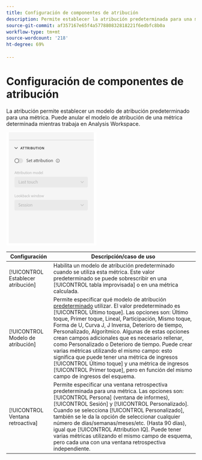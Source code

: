```yaml
---
title: Configuración de componentes de atribución
description: Permite establecer la atribución predeterminada para una métrica.
source-git-commit: af357167e65f4a577880832818221f6edbfc8b0a
workflow-type: tm+mt
source-wordcount: '218'
ht-degree: 69%

---
```



# Configuración de componentes de atribución

La atribución permite establecer un modelo de atribución predeterminado para una métrica. Puede anular el modelo de atribución de una métrica determinada mientras trabaja en Analysis Workspace.

![Atribución](../assets/attribution-settings.png)

| Configuración | Descripción/caso de uso |
| --- | --- |
| [!UICONTROL Establecer atribución] | Habilita un modelo de atribución predeterminado cuando se utiliza esta métrica. Este valor predeterminado se puede sobrescribir en una [!UICONTROL tabla improvisada] o en una métrica calculada. |
| [!UICONTROL Modelo de atribución] | Permite especificar qué modelo de atribución [predeterminado](/help/analysis-workspace/attribution/models.md) utilizar. El valor predeterminado es [!UICONTROL Último toque]. Las opciones son: Último toque, Primer toque, Lineal, Participación, Mismo toque, Forma de U, Curva J, J Inversa, Deterioro de tiempo, Personalizado, Algorítmico. Algunas de estas opciones crean campos adicionales que es necesario rellenar, como Personalizado o Deterioro de tiempo. Puede crear varias métricas utilizando el mismo campo: esto significa que puede tener una métrica de ingresos [!UICONTROL Último toque] y una métrica de ingresos [!UICONTROL Primer toque], pero en función del mismo campo de ingresos del esquema. |
| [!UICONTROL Ventana retroactiva] | Permite especificar una ventana retrospectiva predeterminada para una métrica. Las opciones son: [!UICONTROL Persona] (ventana de informes), [!UICONTROL Sesión] y [!UICONTROL Personalizado]. Cuando se selecciona [!UICONTROL Personalizado], también se le da la opción de seleccionar cualquier número de días/semanas/meses/etc. (Hasta 90 días), igual que [!UICONTROL Attribution IQ]. Puede tener varias métricas utilizando el mismo campo de esquema, pero cada una con una ventana retrospectiva independiente. |
